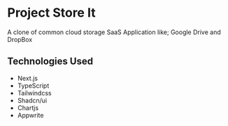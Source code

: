 # Project Store It

A clone of common cloud storage SaaS Application like; Google Drive and DropBox

## Technologies Used

- Next.js
- TypeScript
- Tailwindcss
- Shadcn/ui
- Chartjs
- Appwrite
